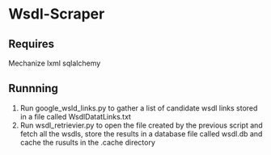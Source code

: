 # Wsdl-Scraper


## Requires 
Mechanize
lxml
sqlalchemy

## Runnning

1. Run google_wsld_links.py to gather a list of candidate wsdl links stored in a file called WsdlDatatLinks.txt
2. Run wsdl_retrievier.py to open the file created by the previous script and fetch all the wsdls, store the results in a database file called wsdl.db and cache the rusults in the .cache directory
 
